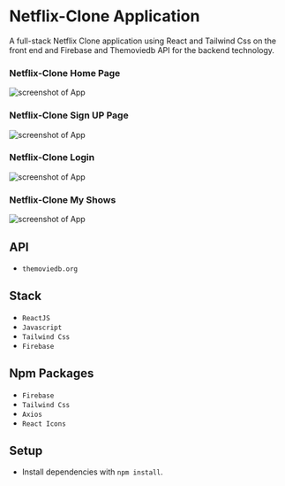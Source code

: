 # Netflix-Clone Application

A full-stack Netflix Clone application using React and Tailwind Css on the front end and Firebase and Themoviedb API for the backend technology.

### Netflix-Clone Home Page

![screenshot of App](https://github.com/Arie139/netflix-clone-app/blob/main/src/docs/Netflix_homepage.png)

### Netflix-Clone Sign UP Page

![screenshot of App](https://github.com/Arie139/netflix-clone-app/blob/main/src/docs/Netflix_signup.png)

### Netflix-Clone Login

![screenshot of App](https://github.com/Arie139/netflix-clone-app/blob/main/src/docs/Netflix_login.png)

### Netflix-Clone My Shows

![screenshot of App](https://github.com/Arie139/netflix-clone-app/blob/main/src/docs/Netflix_my_shows.png)

## API

- `themoviedb.org`

## Stack

- `ReactJS`
- `Javascript`
- `Tailwind Css`
- `Firebase`

## Npm Packages

- `Firebase`
- `Tailwind Css`
- `Axios`
- `React Icons`

## Setup

- Install dependencies with `npm install`.
